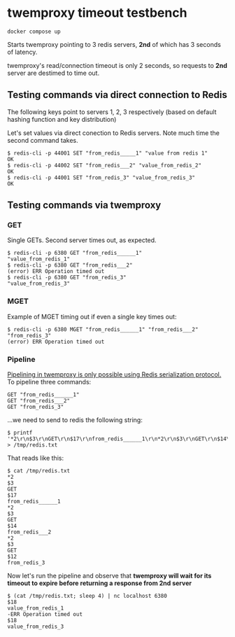 # twemproxy timeout testbench

```
docker compose up
```

Starts twemproxy pointing to 3 redis servers, **2nd** of which has 3 seconds of latency. 

twemproxy's read/connection timeout is only 2 seconds, so requests to **2nd** server are destimed to time out.

## Testing commands via direct connection to Redis

The following keys point to servers 1, 2, 3 respectively (based on default hashing function and key distribution)

Let's set values via direct conection to Redis servers. Note much time the second command takes.
```
$ redis-cli -p 44001 SET "from_redis_____1" "value from redis 1"
OK
$ redis-cli -p 44002 SET "from_redis___2" "value_from_redis_2"
OK
$ redis-cli -p 44001 SET "from_redis_3" "value_from_redis_3"
OK
```

## Testing commands via twemproxy

### GET
Single GETs. Second server times out, as expected.
```
$ redis-cli -p 6380 GET "from_redis______1"
"value_from_redis_1"
$ redis-cli -p 6380 GET "from_redis___2"
(error) ERR Operation timed out
$ redis-cli -p 6380 GET "from_redis_3"
"value_from_redis_3"
```

### MGET
Example of MGET timing out if even a single key times out:
```
$ redis-cli -p 6380 MGET "from_redis______1" "from_redis___2" "from_redis_3"
(error) ERR Operation timed out
```

### Pipeline

[Pipelining in twemproxy is only possible using Redis serialization protocol.](https://github.com/twitter/twemproxy/issues/259)
To pipeline three commands:
```
GET "from_redis______1"
GET "from_redis___2"
GET "from_redis_3"
```
...we need to send to redis the following string:
```
$ printf '*2\r\n$3\r\nGET\r\n$17\r\nfrom_redis______1\r\n*2\r\n$3\r\nGET\r\n$14\r\nfrom_redis___2\r\n*2\r\n$3\r\nGET\r\n$12\r\nfrom_redis_3\r\n' > /tmp/redis.txt
```
That reads like this:
```
$ cat /tmp/redis.txt
*2
$3
GET
$17
from_redis______1
*2
$3
GET
$14
from_redis___2
*2
$3
GET
$12
from_redis_3
```
Now let's run the pipeline and observe that **twemproxy will wait for its timeout to expire before returning a response from 2nd server**
```
$ (cat /tmp/redis.txt; sleep 4) | nc localhost 6380
$18
value_from_redis_1
-ERR Operation timed out
$18
value_from_redis_3
```
